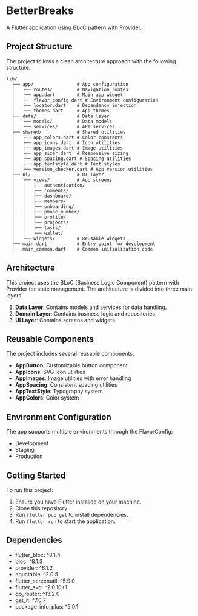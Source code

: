 # BetterBreaks

A Flutter application using BLoC pattern with Provider.

## Project Structure

The project follows a clean architecture approach with the following structure:

```
lib/
  ├── app/                # App configuration
  │   ├── routes/         # Navigation routes
  │   ├── app.dart        # Main app widget
  │   ├── flavor_config.dart # Environment configuration
  │   ├── locator.dart    # Dependency injection
  │   └── themes.dart     # App themes
  ├── data/               # Data layer
  │   ├── models/         # Data models
  │   └── services/       # API services
  ├── shared/             # Shared utilities
  │   ├── app_colors.dart # Color constants
  │   ├── app_icons.dart  # Icon utilities
  │   ├── app_images.dart # Image utilities
  │   ├── app_sizer.dart  # Responsive sizing
  │   ├── app_spacing.dart # Spacing utilities
  │   ├── app_textstyle.dart # Text styles
  │   └── version_checker.dart # App version utilities
  ├── ui/                 # UI layer
  │   ├── views/          # App screens
  │   │   ├── authentication/
  │   │   ├── comments/
  │   │   ├── dashboard/
  │   │   ├── members/
  │   │   ├── onboarding/
  │   │   ├── phone_number/
  │   │   ├── profile/
  │   │   ├── projects/
  │   │   ├── tasks/
  │   │   └── wallet/
  │   └── widgets/        # Reusable widgets
  ├── main.dart           # Entry point for development
  └── main_common.dart    # Common initialization code
```

## Architecture

This project uses the BLoC (Business Logic Component) pattern with Provider for state management. The architecture is divided into three main layers:

1. **Data Layer**: Contains models and services for data handling.
2. **Domain Layer**: Contains business logic and repositories.
3. **UI Layer**: Contains screens and widgets.

## Reusable Components

The project includes several reusable components:

- **AppButton**: Customizable button component
- **AppIcons**: SVG icon utilities
- **AppImages**: Image utilities with error handling
- **AppSpacing**: Consistent spacing utilities
- **AppTextStyle**: Typography system
- **AppColors**: Color system

## Environment Configuration

The app supports multiple environments through the FlavorConfig:

- Development
- Staging
- Production

## Getting Started

To run this project:

1. Ensure you have Flutter installed on your machine.
2. Clone this repository.
3. Run `flutter pub get` to install dependencies.
4. Run `flutter run` to start the application.

## Dependencies

- flutter_bloc: ^8.1.4
- bloc: ^8.1.3
- provider: ^6.1.2
- equatable: ^2.0.5
- flutter_screenutil: ^5.9.0
- flutter_svg: ^2.0.10+1
- go_router: ^13.2.0
- get_it: ^7.6.7
- package_info_plus: ^5.0.1
